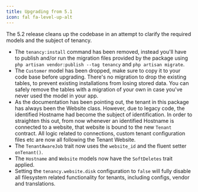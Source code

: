 ```yaml
---
title: Upgrading from 5.1
icon: fal fa-level-up-alt
---
```

The 5.2 release cleans up the codebase in an attempt to clarify
the required models and the subject of tenancy.

- The `tenancy:install` command has been removed, instead you'll have to
publish and/or run the migration files provided by the package using 
`php artisan vendor:publish --tag tenancy` and `php artisan migrate`.
- The `Customer` model has been dropped, make sure to copy it to your code base
before upgrading. There's no migration to drop the existing
tables, to prevent existing installations from losing stored data. You can
safely remove the tables with a migration of your own in case you've
never used the model in your app.
- As the documentation has been pointing out, the tenant in this package
has always been the Website class. However, due to legacy code, the identified
Hostname had become the subject of identification. In order to straighten this
out, from now whenever an identified Hostname is connected to a website, that
website is bound to the new `Tenant` contract. All logic related to connections,
custom tenant configuration files etc are now all following the Tenant Website.
- The `TenantAwareJob` trait now uses the `website_id` and the fluent setter `onTenant()`.
- The `Hostname` and `Website` models now have the `SoftDeletes` trait applied.
- Setting the `tenancy.website.disk` configuration to `false` will fully disable all filesystem related functionality for tenants, including configs, vendor and translations.
